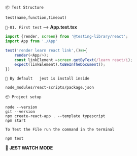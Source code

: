 `📦 Test Structure`

    test(name,function,timeout)
    
` 📁-01. First test ` --> **App.test.tsx**
```ts
import {render, screen} from '@testing-library/react';
import App from './App'

test('render learn react link',()=>{
    render(<App/>);
    const linkElement =screen.getByText(/learn react/i);
    expect(linkElement).toBeInTheDocument();
})

```

`🐘 By default   jest is install inside  `

    node_modules/react-scripts/package.json 

`📦 Project setup`

    node --version
    git --version
    npx create-react-app . --template typescript
    npm start
`To Test the File run the command in the terminal`

    npm test

🧿 **JEST WATCH MODE**



